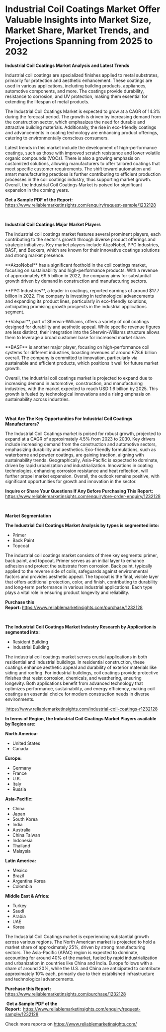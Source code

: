 <p><h1>Industrial Coil Coatings Market Offer Valuable Insights into Market Size, Market Share, Market Trends, and Projections Spanning from 2025 to 2032</h1></p><p><strong>Industrial Coil Coatings Market Analysis and Latest Trends</strong></p>
<p><p>Industrial coil coatings are specialized finishes applied to metal substrates, primarily for protection and aesthetic enhancement. These coatings are used in various applications, including building products, appliances, automotive components, and more. The coatings provide durability, resistance to corrosion, and UV protection, making them essential for extending the lifespan of metal products.</p><p>The Industrial Coil Coatings Market is expected to grow at a CAGR of 14.3% during the forecast period. The growth is driven by increasing demand from the construction sector, which emphasizes the need for durable and attractive building materials. Additionally, the rise in eco-friendly coatings and advancements in coating technology are enhancing product offerings, catering to environmentally conscious consumers.</p><p>Latest trends in this market include the development of high-performance coatings, such as those with improved scratch resistance and lower volatile organic compounds (VOCs). There is also a growing emphasis on customized solutions, allowing manufacturers to offer tailored coatings that meet specific customer requirements. The shift toward automation and smart manufacturing practices is further contributing to efficient production processes in the coil coatings industry, thus supporting market growth. Overall, the Industrial Coil Coatings Market is poised for significant expansion in the coming years.</p></p>
<p><strong>Get a Sample PDF of the Report:&nbsp;</strong> <a href="https://www.reliablemarketinsights.com/enquiry/request-sample/1232128?utm_campaign=2717&utm_medium=2&utm_source=Github&utm_content=ia&utm_term=03042025&utm_id=industrial-coil-coatings">https://www.reliablemarketinsights.com/enquiry/request-sample/1232128</a></p>
<p>&nbsp;</p>
<p><strong>Industrial Coil Coatings Major Market Players</strong></p>
<p><p>The industrial coil coatings market features several prominent players, each contributing to the sector's growth through diverse product offerings and strategic initiatives. Key market players include AkzoNobel, PPG Industries, BASF, and Beckers, which are known for their innovative coatings solutions and strong market presence.</p><p>**AkzoNobel** has a significant foothold in the coil coatings market, focusing on sustainability and high-performance products. With a revenue of approximately €9.5 billion in 2022, the company aims for substantial growth driven by demand in construction and manufacturing sectors.</p><p>**PPG Industries**, a leader in coatings, reported earnings of around $17.7 billion in 2022. The company is investing in technological advancements and expanding its product lines, particularly in eco-friendly solutions, anticipating promising growth prospects in the industrial applications segment.</p><p>**Valspar**, part of Sherwin-Williams, offers a variety of coil coatings designed for durability and aesthetic appeal. While specific revenue figures are less distinct, their integration into the Sherwin-Williams structure allows them to leverage a broad customer base for increased market share.</p><p>**BASF** is another major player, focusing on high-performance coil systems for different industries, boasting revenues of around €78.6 billion overall. The company is committed to innovation, particularly via sustainable and efficient products, which positions it well for future market growth.</p><p>Overall, the industrial coil coatings market is projected to expand due to increasing demand in automotive, construction, and manufacturing industries, with the market expected to reach USD 1.6 billion by 2025. This growth is fueled by technological innovations and a rising emphasis on sustainability across industries.</p></p>
<p>&nbsp;</p>
<p><strong>What Are The Key Opportunities For Industrial Coil Coatings Manufacturers?</strong></p>
<p><p>The Industrial Coil Coatings market is poised for robust growth, projected to expand at a CAGR of approximately 4.5% from 2023 to 2030. Key drivers include increasing demand from the construction and automotive sectors, emphasizing durability and aesthetics. Eco-friendly formulations, such as waterborne and powder coatings, are gaining traction, aligning with sustainability trends. Geographically, Asia-Pacific is expected to dominate, driven by rapid urbanization and industrialization. Innovations in coating technologies, enhancing corrosion resistance and heat reflection, will further propel market expansion. Overall, the outlook remains positive, with significant opportunities for growth and innovation in the sector.</p></p>
<p><strong>Inquire or Share Your Questions If Any Before Purchasing This Report:</strong> <a href="https://www.reliablemarketinsights.com/enquiry/pre-order-enquiry/1232128?utm_campaign=2717&utm_medium=2&utm_source=Github&utm_content=ia&utm_term=03042025&utm_id=industrial-coil-coatings">https://www.reliablemarketinsights.com/enquiry/pre-order-enquiry/1232128</a></p>
<p>&nbsp;</p>
<p><strong>Market Segmentation</strong></p>
<p><strong>The Industrial Coil Coatings Market Analysis by types is segmented into:</strong></p>
<p><ul><li>Primer</li><li>Back Paint</li><li>Topcoat</li></ul></p>
<p><p>The industrial coil coatings market consists of three key segments: primer, back paint, and topcoat. Primer serves as an initial layer to enhance adhesion and protect the substrate from corrosion. Back paint, typically applied to the reverse side of coils, safeguards against environmental factors and provides aesthetic appeal. The topcoat is the final, visible layer that offers additional protection, color, and finish, contributing to durability and long-term performance in various industrial applications. Each type plays a vital role in ensuring product longevity and reliability.</p></p>
<p><strong>Purchase this Report:&nbsp;</strong><a href="https://www.reliablemarketinsights.com/purchase/1232128?utm_campaign=2717&utm_medium=2&utm_source=Github&utm_content=ia&utm_term=03042025&utm_id=industrial-coil-coatings">https://www.reliablemarketinsights.com/purchase/1232128</a></p>
<p>&nbsp;</p>
<p><strong>The Industrial Coil Coatings Market Industry Research by Application is segmented into:</strong></p>
<p><ul><li>Resident Building</li><li>Industrial Building</li></ul></p>
<p><p>The industrial coil coatings market serves crucial applications in both residential and industrial buildings. In residential construction, these coatings enhance aesthetic appeal and durability of exterior materials like siding and roofing. For industrial buildings, coil coatings provide protective finishes that resist corrosion, chemicals, and weathering, ensuring longevity. Both applications benefit from advanced technology that optimizes performance, sustainability, and energy efficiency, making coil coatings an essential choice for modern construction needs in diverse environments.</p></p>
<p><a href="https://www.reliablemarketinsights.com/industrial-coil-coatings-r1232128?utm_campaign=2717&utm_medium=2&utm_source=Github&utm_content=ia&utm_term=03042025&utm_id=industrial-coil-coatings">&nbsp;https://www.reliablemarketinsights.com/industrial-coil-coatings-r1232128</a></p>
<p><strong>In terms of Region, the Industrial Coil Coatings Market Players available by Region are:</strong></p>
<p>
    <p> <strong> North America: </strong>
        <ul>
            <li>United States</li>
            <li>Canada</li>
        </ul>
        </p> 
    <p> <strong> Europe: </strong>
        <ul>
            <li>Germany</li>
            <li>France</li>
            <li>U.K.</li>
            <li>Italy</li>
            <li>Russia</li>
        </ul>
        </p> 
    <p> <strong> Asia-Pacific: </strong>
        <ul>
            <li>China</li>
            <li>Japan</li>
            <li>South Korea</li>
            <li>India</li>
            <li>Australia</li>
            <li>China Taiwan</li>
            <li>Indonesia</li>
            <li>Thailand</li>
            <li>Malaysia</li>
        </ul>
        </p> 
    <p> <strong> Latin America: </strong>
        <ul>
            <li>Mexico</li>
            <li>Brazil</li>
            <li>Argentina Korea</li>
            <li>Colombia</li>
        </ul>
        </p> 
    <p> <strong> Middle East & Africa: </strong>
        <ul>
            <li>Turkey</li>
            <li>Saudi</li>
            <li>Arabia</li>
            <li>UAE</li>
            <li>Korea</li>
        </ul>
    </p>
    </p>
<p><p>The Industrial Coil Coatings market is experiencing substantial growth across various regions. The North American market is projected to hold a market share of approximately 25%, driven by strong manufacturing sectors. The Asia-Pacific (APAC) region is expected to dominate, accounting for around 40% of the market, fueled by rapid industrialization and urbanization in countries like China and India. Europe follows with a share of around 20%, while the U.S. and China are anticipated to contribute approximately 10% each, primarily due to their established infrastructure and technological advancements.</p></p>
<p><strong>Purchase this Report: </strong><a href="https://www.reliablemarketinsights.com/purchase/1232128?utm_campaign=2717&utm_medium=2&utm_source=Github&utm_content=ia&utm_term=03042025&utm_id=industrial-coil-coatings">https://www.reliablemarketinsights.com/purchase/1232128</a></p>
<p>&nbsp;<strong>Get a Sample PDF of the Report:&nbsp;&nbsp;</strong><a href="https://www.reliablemarketinsights.com/enquiry/request-sample/1232128?utm_campaign=2717&utm_medium=2&utm_source=Github&utm_content=ia&utm_term=03042025&utm_id=industrial-coil-coatings">https://www.reliablemarketinsights.com/enquiry/request-sample/1232128</a></p>
<p><strong></strong></p>
<p>Check more reports on <a href="https://www.reliablemarketinsights.com/?utm_campaign=2717&utm_medium=2&utm_source=Github&utm_content=ia&utm_term=03042025&utm_id=industrial-coil-coatings">https://www.reliablemarketinsights.com/</a></p>